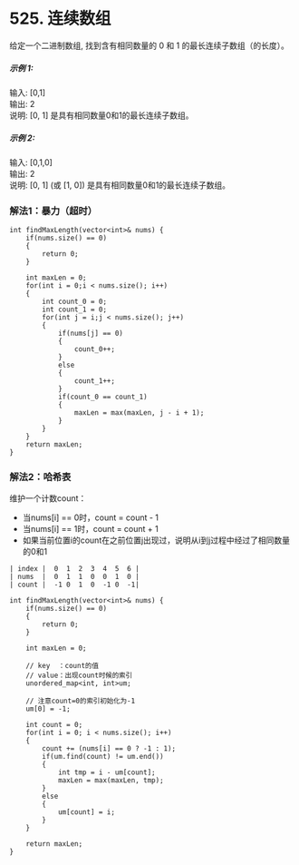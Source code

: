# 525. 连续数组
给定一个二进制数组, 找到含有相同数量的 0 和 1 的最长连续子数组（的长度）。   

##### 示例 1:

输入: [0,1]  
输出: 2  
说明: [0, 1] 是具有相同数量0和1的最长连续子数组。  
##### 示例 2:

输入: [0,1,0]  
输出: 2  
说明: [0, 1] (或 [1, 0]) 是具有相同数量0和1的最长连续子数组。  

### 解法1：暴力（超时）
```
int findMaxLength(vector<int>& nums) {
    if(nums.size() == 0)
    {
        return 0;
    }

    int maxLen = 0;
    for(int i = 0;i < nums.size(); i++)
    {
        int count_0 = 0;
        int count_1 = 0;
        for(int j = i;j < nums.size(); j++)
        {
            if(nums[j] == 0)
            {
                count_0++;
            }
            else
            {
                count_1++;
            }
            if(count_0 == count_1)
            {
                maxLen = max(maxLen, j - i + 1);
            }
        }
    }
    return maxLen;
}
```
### 解法2：哈希表
维护一个计数count：
- 当nums[i] == 0时，count = count - 1
- 当nums[i] == 1时，count = count + 1
- 如果当前位置i的count在之前位置j出现过，说明从i到j过程中经过了相同数量的0和1
```
| index |  0  1  2  3  4  5  6 |
| nums  |  0  1  1  0  0  1  0 |
| count |  -1 0  1  0  -1 0  -1|

```

```
int findMaxLength(vector<int>& nums) {
    if(nums.size() == 0)
    {
        return 0;
    }

    int maxLen = 0;

    // key  ：count的值
    // value：出现count时候的索引
    unordered_map<int, int>um;

    // 注意count=0的索引初始化为-1
    um[0] = -1;
    
    int count = 0;
    for(int i = 0; i < nums.size(); i++)
    {
        count += (nums[i] == 0 ? -1 : 1);
        if(um.find(count) != um.end())
        {
            int tmp = i - um[count];
            maxLen = max(maxLen, tmp);
        }
        else
        {
            um[count] = i;
        }
    }
    
    return maxLen;
}
```